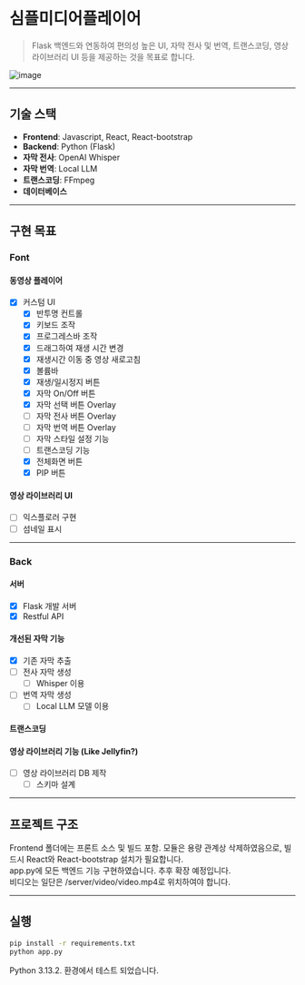 # 심플미디어플레이어

> Flask 백엔드와 연동하여 편의성 높은 UI, 자막 전사 및 번역, 트랜스코딩, 영상 라이브러리 UI 등을 제공하는 것을 목표로 합니다.

![image](https://github.com/user-attachments/assets/2ff81315-60c9-49a9-a1e9-5e740a8dc4f5)

---

## 기술 스택

- **Frontend**: Javascript, React, React-bootstrap  
- **Backend**: Python (Flask)  
- **자막 전사**: OpenAI Whisper  
- **자막 번역**: Local LLM  
- **트랜스코딩**: FFmpeg  
- **데이터베이스**

---

## 구현 목표

### Font  

#### 동영상 플레이어

- [x] 커스텀 UI  
  - [x] 반투명 컨트롤  
  - [x] 키보드 조작  
  - [x] 프로그레스바 조작  
  - [x] 드래그하여 재생 시간 변경  
  - [x] 재생시간 이동 중 영상 새로고침  
  - [x] 볼륨바  
  - [x] 재생/일시정지 버튼  
  - [x] 자막 On/Off 버튼  
  - [x] 자막 선택 버튼 Overlay  
  - [ ] 자막 전사 버튼 Overlay  
  - [ ] 자막 번역 버튼 Overlay  
  - [ ] 자막 스타일 설정 기능  
  - [ ] 트랜스코딩 기능  
  - [x] 전체화면 버튼  
  - [x] PIP 버튼  

#### 영상 라이브러리 UI

- [ ] 익스플로러 구현  
- [ ] 섬네일 표시

---

### Back  

#### 서버

- [x] Flask 개발 서버  
- [x] Restful API  

#### 개선된 자막 기능

- [x] 기존 자막 추출  
- [ ] 전사 자막 생성  
  - [ ] Whisper 이용  
- [ ] 번역 자막 생성  
  - [ ] Local LLM 모델 이용  

#### 트랜스코딩

#### 영상 라이브러리 기능 (Like Jellyfin?)

- [ ] 영상 라이브러리 DB 제작  
  - [ ] 스키마 설계

---

## 프로젝트 구조

Frontend 폴더에는 프론트 소스 및 빌드 포함. 모듈은 용량 관계상 삭제하였음으로, 빌드시 React와 React-bootstrap 설치가 필요합니다.  
app.py에 모든 백엔드 기능 구현하였습니다. 추후 확장 예정입니다.  
비디오는 일단은 /server/video/video.mp4로 위치하여야 합니다.  

---

## 실행

```bash
pip install -r requirements.txt
python app.py
```
Python 3.13.2. 환경에서 테스트 되었습니다.
